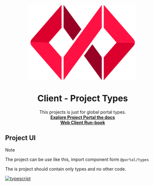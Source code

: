 
<!-- PROJECT LOGO -->
<br />
<div align="center">
  <a href="https://github.com/othneildrew/Best-README-Template">
   <img src="../../../.assets/fusion.png" width="350">
  </a>

  <h1 align="center">Client - Project  Types</h1>

  <p align="center">
    This projects is just for global portal types.
    <br />
    <a href="https://equinor.github.io/fusion-project-portal-internal/"><strong>Explore Project Portal the docs</strong></a>
    <br />
    <a href="https://equinor.github.io/fusion-project-portal-internal/docs/developer/dev-setup/webClientRonBook"><strong>Web Client Run-book</strong></a> 
  </p>
</div>


## Project UI

> [!NOTE]  
> The project can be use like this, import component form `@portal/types` 

The is project should contain only types and no other code.

[![typescript][typescript]][typescript-url]

[typescript]: https://img.shields.io/badge/typescript-20232A?style=for-the-badge&logo=typescript&logoColor=61DAFB
[typescript-url]: https://typescriptlang.org
